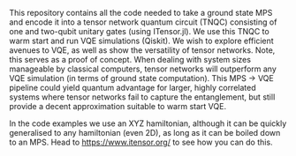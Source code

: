 This repository contains all the code needed to take a ground state MPS and encode it into a tensor network quantum circuit (TNQC) consisting of one and two-qubit unitary gates (using ITensor.jl). We use this TNQC to warm start and run VQE simulations (Qiskit). We wish to explore efficient avenues to VQE, as well as show the versatility of tensor networks. Note, this serves as a proof of concept. When dealing with system sizes manageable by classical computers, tensor networks will outperform any VQE simulation (in terms of ground state computation). This MPS -> VQE pipeline could yield quantum advantage for larger, highly correlated systems where tensor networks fail to capture the entanglement, but still provide a decent approximation suitable to warm start VQE.

In the code examples we use an XYZ hamiltonian, although it can be quickly generalised to any hamiltonian (even 2D), as long as it can be boiled down to an MPS. Head to https://www.itensor.org/ to see how you can do this.
